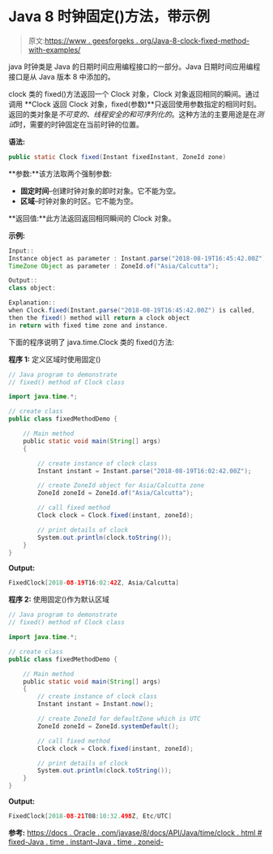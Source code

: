 # Java 8 时钟固定()方法，带示例

> 原文:[https://www . geesforgeks . org/Java-8-clock-fixed-method-with-examples/](https://www.geeksforgeeks.org/java-8-clock-fixed-method-with-examples/)

java 时钟类是 Java 的日期时间应用编程接口的一部分。Java 日期时间应用编程接口是从 Java 版本 8 中添加的。

clock 类的 fixed()方法返回一个 Clock 对象，Clock 对象返回相同的瞬间。通过调用 **Clock 返回 Clock 对象，fixed(参数)**只返回使用参数指定的相同时刻。返回的类对象是*不可变的、线程安全的和可序列化的*。这种方法的主要用途是在*测试*时，需要的时钟固定在当前时钟的位置。

**语法:**

```java
public static Clock fixed(Instant fixedInstant, ZoneId zone)
```

**参数:**该方法取两个强制参数:

*   **固定时间**–创建时钟对象的即时对象。它不能为空。
*   **区域**–时钟对象的时区。它不能为空。

**返回值:**此方法返回返回相同瞬间的 Clock 对象。

**示例:**

```java
Input:: 
Instance object as parameter : Instant.parse("2018-08-19T16:45:42.00Z");
TimeZone Object as parameter : ZoneId.of("Asia/Calcutta");

Output::
class object: 

Explanation:: 
when Clock.fixed(Instant.parse("2018-08-19T16:45:42.00Z") is called, 
then the fixed() method will return a clock object
in return with fixed time zone and instance.

```

下面的程序说明了 java.time.Clock 类的 fixed()方法:

**程序 1:** 定义区域时使用固定()

```java
// Java program to demonstrate
// fixed() method of Clock class

import java.time.*;

// create class
public class fixedMethodDemo {

    // Main method
    public static void main(String[] args)
    {

        // create instance of clock class
        Instant instant = Instant.parse("2018-08-19T16:02:42.00Z");

        // create ZoneId object for Asia/Calcutta zone
        ZoneId zoneId = ZoneId.of("Asia/Calcutta");

        // call fixed method
        Clock clock = Clock.fixed(instant, zoneId);

        // print details of clock
        System.out.println(clock.toString());
    }
}
```

**Output:**

```java
FixedClock[2018-08-19T16:02:42Z, Asia/Calcutta]

```

**程序 2:** 使用固定()作为默认区域

```java
// Java program to demonstrate 
// fixed() method of Clock class

import java.time.*;

// create class
public class fixedMethodDemo {

    // Main method
    public static void main(String[] args)
    {
        // create instance of clock class
        Instant instant = Instant.now();

        // create ZoneId for defaultZone which is UTC
        ZoneId zoneId = ZoneId.systemDefault();

        // call fixed method
        Clock clock = Clock.fixed(instant, zoneId);

        // print details of clock
        System.out.println(clock.toString());
    }
}
```

**Output:**

```java
FixedClock[2018-08-21T08:10:32.498Z, Etc/UTC]

```

**参考:**
[https://docs . Oracle . com/javase/8/docs/API/Java/time/clock . html # fixed-Java . time . instant-Java . time . zoneid-](https://docs.oracle.com/javase/8/docs/api/java/time/Clock.html#fixed-java.time.Instant-java.time.ZoneId-)